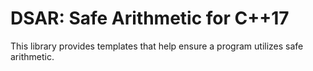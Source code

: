# DSAR: Safe Arithmetic for C++17

This library provides templates that help ensure a program utilizes safe arithmetic.
